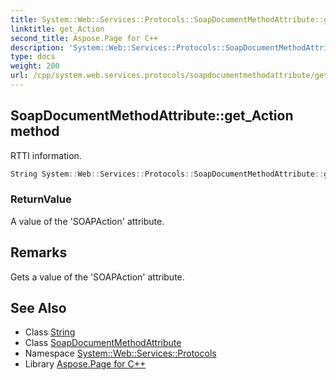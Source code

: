 ```yaml
---
title: System::Web::Services::Protocols::SoapDocumentMethodAttribute::get_Action method
linktitle: get_Action
second_title: Aspose.Page for C++
description: 'System::Web::Services::Protocols::SoapDocumentMethodAttribute::get_Action method. RTTI information in C++.'
type: docs
weight: 200
url: /cpp/system.web.services.protocols/soapdocumentmethodattribute/get_action/
---
```

## SoapDocumentMethodAttribute::get_Action method


RTTI information.

```cpp
String System::Web::Services::Protocols::SoapDocumentMethodAttribute::get_Action()
```


### ReturnValue

A value of the 'SOAPAction' attribute.
## Remarks


Gets a value of the 'SOAPAction' attribute. 
## See Also

* Class [String](../../../system/string/)
* Class [SoapDocumentMethodAttribute](../)
* Namespace [System::Web::Services::Protocols](../../)
* Library [Aspose.Page for C++](../../../)
